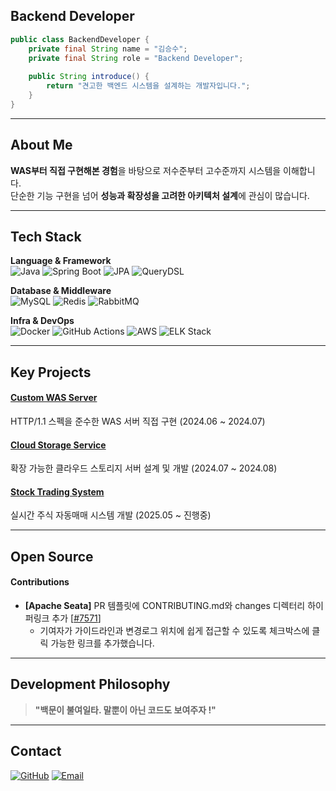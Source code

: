 ## Backend Developer

```java
public class BackendDeveloper {
    private final String name = "김승수";
    private final String role = "Backend Developer";
    
    public String introduce() {
        return "견고한 백엔드 시스템을 설계하는 개발자입니다.";
    }
}
```

---

## About Me

**WAS부터 직접 구현해본 경험**을 바탕으로 저수준부터 고수준까지 시스템을 이해합니다.  
단순한 기능 구현을 넘어 **성능과 확장성을 고려한 아키텍처 설계**에 관심이 많습니다.

---

## Tech Stack

**Language & Framework**  
![Java](https://img.shields.io/badge/Java-ED8B00?style=flat-square&logo=openjdk&logoColor=white)
![Spring Boot](https://img.shields.io/badge/Spring_Boot-6DB33F?style=flat-square&logo=spring-boot&logoColor=white)
![JPA](https://img.shields.io/badge/JPA-59666C?style=flat-square&logo=hibernate&logoColor=white)
![QueryDSL](https://img.shields.io/badge/QueryDSL-4285F4?style=flat-square&logo=querydsl&logoColor=white)

**Database & Middleware**  
![MySQL](https://img.shields.io/badge/MySQL-4479A1?style=flat-square&logo=mysql&logoColor=white)
![Redis](https://img.shields.io/badge/Redis-DC382D?style=flat-square&logo=redis&logoColor=white)
![RabbitMQ](https://img.shields.io/badge/RabbitMQ-FF6600?style=flat-square&logo=rabbitmq&logoColor=white)

**Infra & DevOps**  
![Docker](https://img.shields.io/badge/Docker-2496ED?style=flat-square&logo=docker&logoColor=white)
![GitHub Actions](https://img.shields.io/badge/GitHub_Actions-2088FF?style=flat-square&logo=github-actions&logoColor=white)
![AWS](https://img.shields.io/badge/AWS-232F3E?style=flat-square&logo=amazon-aws&logoColor=white)
![ELK Stack](https://img.shields.io/badge/ELK_Stack-005571?style=flat-square&logo=elasticsearch&logoColor=white)

---

## Key Projects

#### [Custom WAS Server](https://github.com/KoKimSS/java-was)
HTTP/1.1 스펙을 준수한 WAS 서버 직접 구현 (2024.06 ~ 2024.07)

#### [Cloud Storage Service](https://github.com/woowa-techcamp-2024/Team6-Drive)
확장 가능한 클라우드 스토리지 서버 설계 및 개발 (2024.07 ~ 2024.08)

#### [Stock Trading System](https://github.com/StockTradingKSS/stock-trading-server)
실시간 주식 자동매매 시스템 개발 (2025.05 ~ 진행중)

---

## Open Source
#### Contributions

- **[Apache Seata]** PR 템플릿에 CONTRIBUTING.md와 changes 디렉터리 하이퍼링크 추가 [[#7571](https://github.com/apache/incubator-seata/pull/7571)]
  - 기여자가 가이드라인과 변경로그 위치에 쉽게 접근할 수 있도록 체크박스에 클릭 가능한 링크를 추가했습니다.

---

## Development Philosophy

> **"백문이 불여일타. 말뿐이 아닌 코드도 보여주자 !"**

---

## Contact

[![GitHub](https://img.shields.io/badge/GitHub-181717?style=flat-square&logo=github&logoColor=white)](https://github.com/KoKimSS)
[![Email](https://img.shields.io/badge/Email-D14836?style=flat-square&logo=gmail&logoColor=white)](mailto:your-email@gmail.com)
